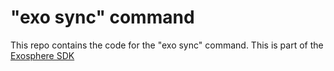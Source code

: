 # "exo sync" command

This repo contains the code for the "exo sync" command.
This is part of the [Exosphere SDK](https://github.com/Originate/exosphere-sdk)
